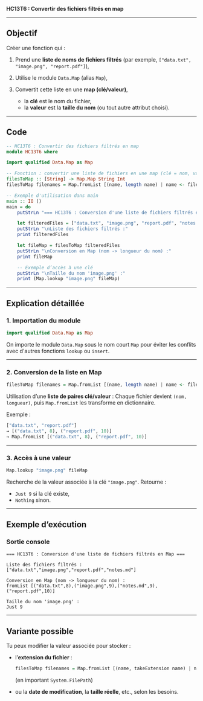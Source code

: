**HC13T6 : Convertir des fichiers filtrés en map**

---

## **Objectif**

Créer une fonction qui :

1. Prend une **liste de noms de fichiers filtrés** (par exemple, `["data.txt", "image.png", "report.pdf"]`),
2. Utilise le module `Data.Map` (alias `Map`),
3. Convertit cette liste en une **map (clé/valeur)**,

   * la **clé** est le nom du fichier,
   * la **valeur** est la **taille du nom** (ou tout autre attribut choisi).

---

##  **Code**

```haskell
-- HC13T6 : Convertir des fichiers filtrés en map
module HC13T6 where

import qualified Data.Map as Map

-- Fonction : convertir une liste de fichiers en une map (clé = nom, valeur = longueur du nom)
filesToMap :: [String] -> Map.Map String Int
filesToMap filenames = Map.fromList [(name, length name) | name <- filenames]

-- Exemple d'utilisation dans main
main :: IO ()
main = do
    putStrLn "=== HC13T6 : Conversion d'une liste de fichiers filtrés en Map ==="

    let filteredFiles = ["data.txt", "image.png", "report.pdf", "notes.md"]
    putStrLn "\nListe des fichiers filtrés :"
    print filteredFiles

    let fileMap = filesToMap filteredFiles
    putStrLn "\nConversion en Map (nom -> longueur du nom) :"
    print fileMap

    -- Exemple d’accès à une clé
    putStrLn "\nTaille du nom 'image.png' :"
    print (Map.lookup "image.png" fileMap)
```

---

##  **Explication détaillée**

### 1. **Importation du module**

```haskell
import qualified Data.Map as Map
```

 On importe le module `Data.Map` sous le nom court `Map` pour éviter les conflits avec d'autres fonctions `lookup` ou `insert`.

---

### 2. **Conversion de la liste en Map**

```haskell
filesToMap filenames = Map.fromList [(name, length name) | name <- filenames]
```

 Utilisation d’une **liste de paires clé/valeur** :
Chaque fichier devient `(nom, longueur)`, puis `Map.fromList` les transforme en dictionnaire.

Exemple :

```haskell
["data.txt", "report.pdf"] 
→ [("data.txt", 8), ("report.pdf", 10)]
→ Map.fromList [("data.txt", 8), ("report.pdf", 10)]
```

---

### 3. **Accès à une valeur**

```haskell
Map.lookup "image.png" fileMap
```

 Recherche de la valeur associée à la clé `"image.png"`.
Retourne :

* `Just 9` si la clé existe,
* `Nothing` sinon.

---

##  **Exemple d’exécution**

###  **Sortie console**

```
=== HC13T6 : Conversion d'une liste de fichiers filtrés en Map ===

Liste des fichiers filtrés :
["data.txt","image.png","report.pdf","notes.md"]

Conversion en Map (nom -> longueur du nom) :
fromList [("data.txt",8),("image.png",9),("notes.md",9),("report.pdf",10)]

Taille du nom 'image.png' :
Just 9
```

---

##  **Variante possible**

Tu peux modifier la valeur associée pour stocker :

* l’**extension du fichier** :

  ```haskell
  filesToMap filenames = Map.fromList [(name, takeExtension name) | name <- filenames]
  ```

  (en important `System.FilePath`)

* ou la **date de modification**, la **taille réelle**, etc., selon les besoins.
